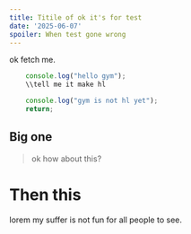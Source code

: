 ```yaml
---
title: Titile of ok it's for test
date: '2025-06-07'
spoiler: When test gone wrong
---
```


ok fetch me.

```js {2 ,4}
    console.log("hello gym");
    \\tell me it make hl

    console.log("gym is not hl yet");
    return;

```

## Big one

> ok how about this?

# Then this

lorem my suffer is not fun for all people to see.
